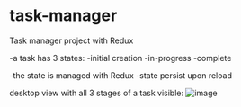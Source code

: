 # task-manager
Task manager project with Redux

-a task has 3 states:
   -initial creation
   -in-progress
   -complete
   
-the state is managed with Redux
-state persist upon reload

desktop view with all 3 stages of a task visible:
![image](https://user-images.githubusercontent.com/39274188/189480154-7a8bfd61-e6c8-4b9e-9d21-96b302dda536.png)
